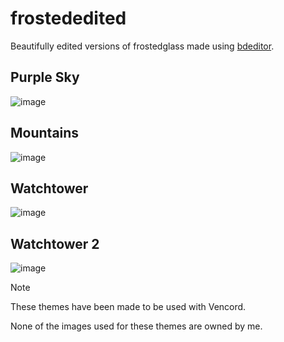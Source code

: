 # frostededited
Beautifully edited versions of frostedglass made using [bdeditor](https://bdeditor.dev/).

## Purple Sky
![image](https://github.com/TheDerpyMit/frostededited/assets/96660621/becb8d4f-55af-4da9-9dc0-2794b57c5df2)

## Mountains
![image](https://github.com/TheDerpyMit/frostededited/assets/96660621/32d0d7be-4b71-415d-b189-2b26a3e20bf4)

## Watchtower
![image](https://github.com/TheDerpyMit/frostededited/assets/96660621/1cd3e38c-4343-4d84-be4b-647ae0150c7b)

## Watchtower 2
![image](https://github.com/TheDerpyMit/frostededited/assets/96660621/12a31aa2-75ce-430a-a79b-c1681660d0d7)


> [!NOTE]
> These themes have been made to be used with Vencord.

None of the images used for these themes are owned by me.
